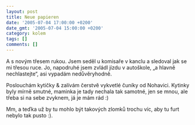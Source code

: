 ```yaml
---
layout: post
title: Neue papieren
date: '2005-07-04 17:00:00 +0200'
date_gmt: '2005-07-04 15:00:00 +0200'
category: kolem
tags: []
comments: []
---
```

<p>A s novým třesem rukou. Jsem seděl u komisaře v kanclu a sledoval jak se mi třesou ruce.
Jo, napodruhé jsem zvládl jízdu v autoškole, &bdquo;a hlavně nechlastejte&ldquo;, asi vypadám
nedůvěryhodně.</p>
<p>Poslouchám kytičky &amp; zalívám čerstvě vykvetlé čuníky od Nohavici. Kytinky byly mírně
smutné, maminka je tady nechala tak samotné, jen se mnou, ale třeba si na sebe zvyknem,
já je mám rád :)</p>
<p>Mm, a teďka už by tu mohlo být takových zlomků trochu víc, aby tu furt nebylo tak pusto :).</p>
